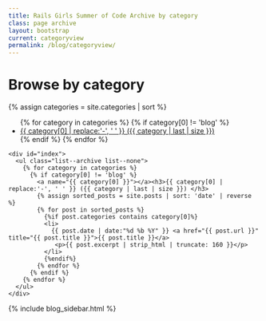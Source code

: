 ```yaml
---
title: Rails Girls Summer of Code Archive by category
class: page archive
layout: bootstrap
current: categoryview
permalink: /blog/categoryview/
---
```


<div class="container content--archive">
  <div class="col-md-8">
    <h1>Browse by category</h1>
    <div>
    {% assign categories = site.categories | sort %}
      <ul class="list--none">
      {% for category in categories %}
        {% if category[0] != 'blog' %}
          <span class="site-tag">
            <li>
              <a href="#{{ category | first | slugify }}">
                    {{ category[0] | replace:'-', ' ' }} ({{ category | last | size }})
              </a>
            </li>
          </span>
        {% endif %}
      {% endfor %}
    </ul>
    </div>

    <div id="index">
      <ul class="list--archive list--none">
        {% for category in categories %}
          {% if category[0] != 'blog' %}
            <a name="{{ category[0] }}"></a><h3>{{ category[0] | replace:'-', ' ' }} ({{ category | last | size }}) </h3>
            {% assign sorted_posts = site.posts | sort: 'date' | reverse %}
            {% for post in sorted_posts %}
              {%if post.categories contains category[0]%}
              <li>
                {{ post.date | date:"%d %b %Y" }} <a href="{{ post.url }}" title="{{ post.title }}">{{ post.title }}</a>
                 <p>{{ post.excerpt | strip_html | truncate: 160 }}</p>
              </li>
              {%endif%}
            {% endfor %}
          {% endif %}
        {% endfor %}
      </ul>
    </div>
  </div>
  <div class="col-md-3 col-md-offset-1">
    {% include blog_sidebar.html %}
  </div>
</div>